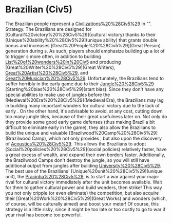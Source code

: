# Brazilian (Civ5)

The Brazilian people represent a [Civilizations%20%28Civ5%29](civilization) in "".
Strategy.
The Brazilians are designed for [Cultural%20victory%20%28Civ5%29](cultural victory) thanks to their [Unique%20ability%20%28Civ5%29](unique ability) that grants double bonus and increases [Great%20People%20%28Civ5%29](Great Person) generation during s. As such, players should emphasize building up a lot of to trigger s more often, in addition to building [List%20of%20wonders%20in%20Civ5](wonders) and producing [Great%20Writer%20%28Civ5%29](Great Writers), [Great%20Artist%20%28Civ5%29](Artists), and [Great%20Musician%20%28Civ5%29](Musicians).
Unfortunately, the Brazilians tend to suffer horribly in the early game due to their [Jungle%20%28Civ5%29](jungle) [Starting%20bias%20%28Civ5%29](start bias). Since they don't have any special abilities to make use of jungles before the [Medieval%20Era%20%28Civ5%29](Medieval Era), the Brazilians may lag in building many important wonders for cultural victory due to the lack of early . On the other hand, it's advisable to avoid, at any cost, cutting down too many jungle tiles, because of their great usefulness later on. Not only do they provide some good early game defenses (thus making Brazil a bit difficult to eliminate early in the game), they also allow the Brazilians to build the unique and valuable [Brazilwood%20Camp%20%28Civ5%29](Brazilwood Camp), which not only provides , but also upon the discovery of [Acoustics%20%28Civ5%29](Acoustics). This allows the Brazilians to adopt [Social%20policies%20%28Civ5%29](social policies) relatively faster, have a great excess of wealth, and expand their own borders faster. Additionally, the Brazilwood Camps don't destroy the jungle, so you will still have additional output from jungles after building [University%20%28Civ5%29](Universities).
The best use of the Brazilians' [Unique%20unit%20%28Civ5%29](unique unit), the [Pracinha%20%28Civ5%29](Pracinha), is to start a war against your major rival for cultural victory immediately after the unit becomes available. Wait for them to gather cultural power and build wonders, then strike! This way you not only cripple (or even eliminate) the competition, but also acquire their [Great%20Work%20%28Civ5%29](Great Works) and wonders (which, of course, will be culturally aimed) and boost your meter! Of course, this strategy is a little risky, since it might be too late or too costly to go to war if your rival has become too powerful.